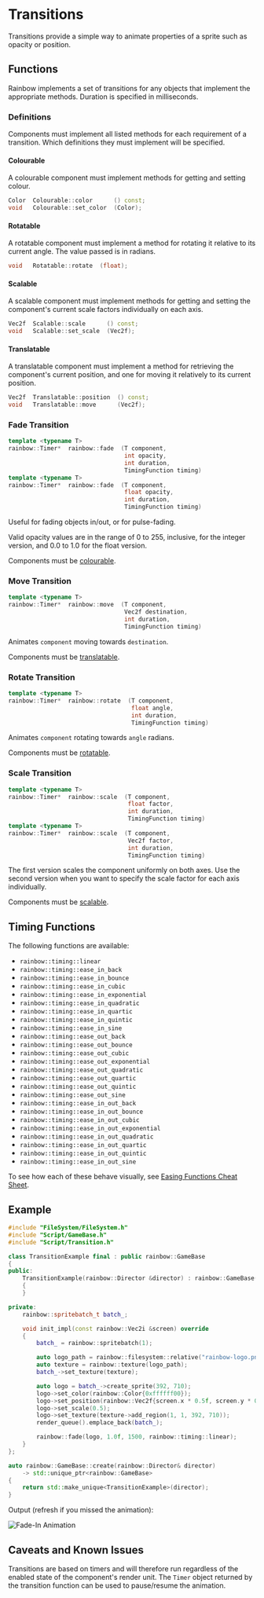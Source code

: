 # Transitions

Transitions provide a simple way to animate properties of a sprite such as
opacity or position.

## Functions

Rainbow implements a set of transitions for any objects that implement the
appropriate methods. Duration is specified in milliseconds.

### Definitions

Components must implement all listed methods for each requirement of a
transition. Which definitions they must implement will be specified.

#### Colourable

A colourable component must implement methods for getting and setting colour.

```c++
Color  Colourable::color      () const;
void   Colourable::set_color  (Color);
```

#### Rotatable

A rotatable component must implement a method for rotating it relative to its
current angle. The value passed is in radians.

```c++
void   Rotatable::rotate  (float);
```

#### Scalable

A scalable component must implement methods for getting and setting the
component's current scale factors individually on each axis.

```c++
Vec2f  Scalable::scale      () const;
void   Scalable::set_scale  (Vec2f);
```

#### Translatable

A translatable component must implement a method for retrieving the component's
current position, and one for moving it relatively to its current position.

```c++
Vec2f  Translatable::position  () const;
void   Translatable::move      (Vec2f);
```

### Fade Transition

```c++
template <typename T>
rainbow::Timer*  rainbow::fade  (T component,
                                 int opacity,
                                 int duration,
                                 TimingFunction timing)
template <typename T>
rainbow::Timer*  rainbow::fade  (T component,
                                 float opacity,
                                 int duration,
                                 TimingFunction timing)
```

Useful for fading objects in/out, or for pulse-fading.

Valid opacity values are in the range of 0 to 255, inclusive, for the integer
version, and 0.0 to 1.0 for the float version.

Components must be [colourable](#colourable).

### Move Transition

```c++
template <typename T>
rainbow::Timer*  rainbow::move  (T component,
                                 Vec2f destination,
                                 int duration,
                                 TimingFunction timing)
```

Animates `component` moving towards `destination`.

Components must be [translatable](#translatable).

### Rotate Transition

```c++
template <typename T>
rainbow::Timer*  rainbow::rotate  (T component,
                                   float angle,
                                   int duration,
                                   TimingFunction timing)
```

Animates `component` rotating towards `angle` radians.

Components must be [rotatable](#rotatable).

### Scale Transition

```c++
template <typename T>
rainbow::Timer*  rainbow::scale  (T component,
                                  float factor,
                                  int duration,
                                  TimingFunction timing)
template <typename T>
rainbow::Timer*  rainbow::scale  (T component,
                                  Vec2f factor,
                                  int duration,
                                  TimingFunction timing)
```

The first version scales the component uniformly on both axes. Use the second
version when you want to specify the scale factor for each axis individually.

Components must be [scalable](#scalable).

## Timing Functions

The following functions are available:

- `rainbow::timing::linear`
- `rainbow::timing::ease_in_back`
- `rainbow::timing::ease_in_bounce`
- `rainbow::timing::ease_in_cubic`
- `rainbow::timing::ease_in_exponential`
- `rainbow::timing::ease_in_quadratic`
- `rainbow::timing::ease_in_quartic`
- `rainbow::timing::ease_in_quintic`
- `rainbow::timing::ease_in_sine`
- `rainbow::timing::ease_out_back`
- `rainbow::timing::ease_out_bounce`
- `rainbow::timing::ease_out_cubic`
- `rainbow::timing::ease_out_exponential`
- `rainbow::timing::ease_out_quadratic`
- `rainbow::timing::ease_out_quartic`
- `rainbow::timing::ease_out_quintic`
- `rainbow::timing::ease_out_sine`
- `rainbow::timing::ease_in_out_back`
- `rainbow::timing::ease_in_out_bounce`
- `rainbow::timing::ease_in_out_cubic`
- `rainbow::timing::ease_in_out_exponential`
- `rainbow::timing::ease_in_out_quadratic`
- `rainbow::timing::ease_in_out_quartic`
- `rainbow::timing::ease_in_out_quintic`
- `rainbow::timing::ease_in_out_sine`

To see how each of these behave visually, see [Easing Functions Cheat Sheet].

## Example

```c++
#include "FileSystem/FileSystem.h"
#include "Script/GameBase.h"
#include "Script/Transition.h"

class TransitionExample final : public rainbow::GameBase
{
public:
    TransitionExample(rainbow::Director &director) : rainbow::GameBase(director)
    {
    }

private:
    rainbow::spritebatch_t batch_;

    void init_impl(const rainbow::Vec2i &screen) override
    {
        batch_ = rainbow::spritebatch(1);

        auto logo_path = rainbow::filesystem::relative("rainbow-logo.png");
        auto texture = rainbow::texture(logo_path);
        batch_->set_texture(texture);

        auto logo = batch_->create_sprite(392, 710);
        logo->set_color(rainbow::Color{0xffffff00});
        logo->set_position(rainbow::Vec2f{screen.x * 0.5f, screen.y * 0.5f});
        logo->set_scale(0.5);
        logo->set_texture(texture->add_region(1, 1, 392, 710));
        render_queue().emplace_back(batch_);

        rainbow::fade(logo, 1.0f, 1500, rainbow::timing::linear);
    }
};

auto rainbow::GameBase::create(rainbow::Director& director)
    -> std::unique_ptr<rainbow::GameBase>
{
    return std::make_unique<TransitionExample>(director);
}
```

Output (refresh if you missed the animation):

![Fade-In Animation](transitions_output.gif)

## Caveats and Known Issues

Transitions are based on timers and will therefore run regardless of the enabled
state of the component's render unit. The `Timer` object returned by the
transition function can be used to pause/resume the animation.

[Easing Functions Cheat Sheet]: http://easings.net/ "Easing Functions Cheat Sheet"
